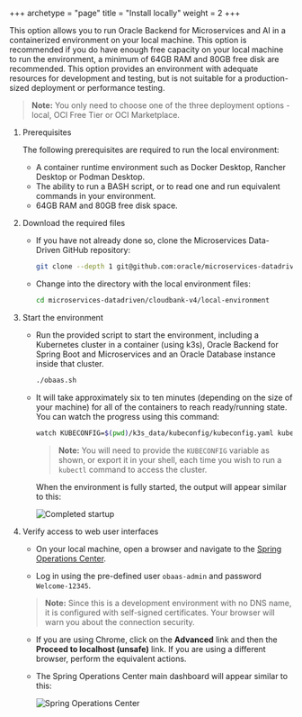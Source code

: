+++
archetype = "page"
title = "Install locally"
weight = 2
+++


This option allows you to run Oracle Backend for Microservices and AI in a containerized environment on your local machine.  This option is recommended if you do have enough free capacity on your local machine to run the environment, a minimum of 64GB RAM and 80GB free disk are recommended. This option provides an environment with adequate resources for development and testing, but is not suitable for a production-sized deployment or performance testing.

   > **Note:** You only need to choose one of the three deployment options - local, OCI Free Tier or OCI Marketplace.

1. Prerequisites

   The following prerequisites are required to run the local environment:

   * A container runtime environment such as Docker Desktop, Rancher Desktop or Podman Desktop.
   * The ability to run a BASH script, or to read one and run equivalent commands in your environment.
   * 64GB RAM and 80GB free disk space.

1. Download the required files

   * If you have not already done so, clone the Microservices Data-Driven GitHub repository:

     ```bash
     git clone --depth 1 git@github.com:oracle/microservices-datadriven.git --tags cbv4-1.3.1 --single-branch
     ```

   * Change into the directory with the local environment files:

     ```bash
     cd microservices-datadriven/cloudbank-v4/local-environment
     ```

1. Start the environment

   * Run the provided script to start the environment, including a Kubernetes cluster in a container (using k3s), Oracle Backend
     for Spring Boot and Microservices and an Oracle Database instance inside that cluster.

     ```bash
     ./obaas.sh
     ```  

   * It will take approximately six to ten minutes (depending on the size of your machine) for all of the containers
     to reach ready/running state. You can watch the progress using this command:

     ```bash
     watch KUBECONFIG=$(pwd)/k3s_data/kubeconfig/kubeconfig.yaml kubectl get pod -A
     ```

     > **Note:** You will need to provide the `KUBECONFIG` variable as shown, or export it in your shell, each time you wish to run a `kubectl` command to access the cluster.

     When the environment is fully started, the output will appear similar to this:

     ![Completed startup](../images/install-free-tier-2.png " ")

1. Verify access to web user interfaces

   * On your local machine, open a browser and navigate to the [Spring Operations Center](https://localhost:433/soc).

   * Log in using the pre-defined user `obaas-admin` and password `Welcome-12345`.

    > **Note:** Since this is a development environment with no DNS name, it is configured with self-signed certificates. Your browser will warn you about the connection security.

   * If you are using Chrome, click on the **Advanced** link and then the **Proceed to localhost (unsafe)** link.
     If you are using a different browser, perform the equivalent actions.

   * The Spring Operations Center main dashboard will appear similar to this:

     ![Spring Operations Center](../images/install-free-tier-5.png " ")
